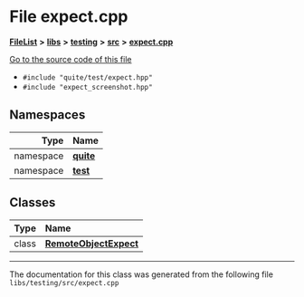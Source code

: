 

# File expect.cpp



[**FileList**](files.md) **>** [**libs**](dir_6719ab1f1f7655efc2fa43f7eb574fd1.md) **>** [**testing**](dir_5dc041d31cf4c8a741744373481e730f.md) **>** [**src**](dir_398cbba213cb2cd7b6578e890cc57257.md) **>** [**expect.cpp**](expect_8cpp.md)

[Go to the source code of this file](expect_8cpp_source.md)



* `#include "quite/test/expect.hpp"`
* `#include "expect_screenshot.hpp"`













## Namespaces

| Type | Name |
| ---: | :--- |
| namespace | [**quite**](namespacequite.md) <br> |
| namespace | [**test**](namespacequite_1_1test.md) <br> |


## Classes

| Type | Name |
| ---: | :--- |
| class | [**RemoteObjectExpect**](classquite_1_1test_1_1RemoteObjectExpect.md) <br> |



















































------------------------------
The documentation for this class was generated from the following file `libs/testing/src/expect.cpp`

